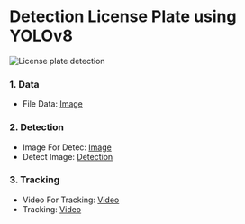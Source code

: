 <html>
  <h1>Detection License Plate using YOLOv8</h1>
  <img src="https://github.com/NamHai1/Detection_License_Plate_using_YOLOv8/blob/main/1.png" alt="License plate detection">
  <h3>1. Data</h3>
  <ul>
    <li>File Data: <a href="https://drive.google.com/drive/folders/1GEXEiOtj2QEtvqaR1gskNHDxRmXVr2g7?usp=share_link">Image</a></li>
  </ul>
  <h3>2. Detection</h3>
  <ul>
    <li>Image For Detec: <a href="https://drive.google.com/drive/folders/18C0S3vyaUXRHRLpGU1JnlXqzv7u7bAZG?usp=sharing">Image</a></li>
    <li>Detect Image: <a href="https://drive.google.com/drive/folders/1ld8_rfO3TO8LSKOt4PInqYnI4BF4rUtd?usp=share_link">Detection</a></li>
  </ul>
  <h3>3. Tracking</h3>
  <ul>
    <li>Video For Tracking: <a href="https://drive.google.com/file/d/1FtuI_gFvK67ZB1INk_LP7XBfIId4obY_/view?usp=sharing">Video</a></li>
    <li>Tracking: <a href="https://drive.google.com/file/d/1-8CHfvysgdF93N9bIvC-ovOxH_GCftII/view?usp=sharing">Video</a></li>
  </ul>
</html>
